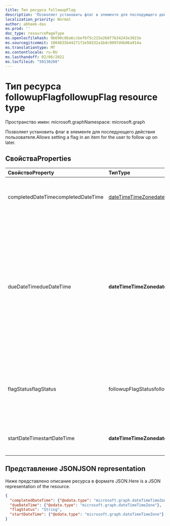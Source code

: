 ```yaml
---
title: Тип ресурса followupFlag
description: 'Позволяет установить флаг в элементе для последующего действия пользователя. '
localization_priority: Normal
author: abheek-das
ms.prod: ''
doc_type: resourcePageType
ms.openlocfilehash: 9b690c86a6ccbef6f5c215e268f7b34243e3023e
ms.sourcegitcommit: 1004835b44271f2e50332a1bdc9097d4b06a914a
ms.translationtype: MT
ms.contentlocale: ru-RU
ms.lasthandoff: 02/06/2021
ms.locfileid: "50130208"
---
```

# <a name="followupflag-resource-type"></a><span data-ttu-id="25e40-103">Тип ресурса followupFlag</span><span class="sxs-lookup"><span data-stu-id="25e40-103">followupFlag resource type</span></span>

<span data-ttu-id="25e40-104">Пространство имен: microsoft.graph</span><span class="sxs-lookup"><span data-stu-id="25e40-104">Namespace: microsoft.graph</span></span>


<span data-ttu-id="25e40-105">Позволяет установить флаг в элементе для последующего действия пользователя.</span><span class="sxs-lookup"><span data-stu-id="25e40-105">Allows setting a flag in an item for the user to follow up on later.</span></span>

## <a name="properties"></a><span data-ttu-id="25e40-106">Свойства</span><span class="sxs-lookup"><span data-stu-id="25e40-106">Properties</span></span>
| <span data-ttu-id="25e40-107">Свойство</span><span class="sxs-lookup"><span data-stu-id="25e40-107">Property</span></span>     | <span data-ttu-id="25e40-108">Тип</span><span class="sxs-lookup"><span data-stu-id="25e40-108">Type</span></span>   |<span data-ttu-id="25e40-109">Описание</span><span class="sxs-lookup"><span data-stu-id="25e40-109">Description</span></span>|
|:---------------|:--------|:----------|
|<span data-ttu-id="25e40-110">completedDateTime</span><span class="sxs-lookup"><span data-stu-id="25e40-110">completedDateTime</span></span>|[<span data-ttu-id="25e40-111">dateTimeTimeZone</span><span class="sxs-lookup"><span data-stu-id="25e40-111">dateTimeTimeZone</span></span>](datetimetimezone.md)|<span data-ttu-id="25e40-112">Дата и время, когда выполнение было завершено.</span><span class="sxs-lookup"><span data-stu-id="25e40-112">The date and time that the follow-up was finished.</span></span>|
|<span data-ttu-id="25e40-113">dueDateTime</span><span class="sxs-lookup"><span data-stu-id="25e40-113">dueDateTime</span></span>|<span data-ttu-id="25e40-114">**dateTimeTimeZone**</span><span class="sxs-lookup"><span data-stu-id="25e40-114">**dateTimeTimeZone**</span></span>|<span data-ttu-id="25e40-115">Дата и время завершения последующего действия.</span><span class="sxs-lookup"><span data-stu-id="25e40-115">The date and time that the follow up is to be finished.</span></span> <span data-ttu-id="25e40-116">**Примечание.** Чтобы задать дату окончания, необходимо также указать; в противном случае вы `startDateTime` получите `400 Bad Request` ответ.</span><span class="sxs-lookup"><span data-stu-id="25e40-116">**Note**: To set the due date, you must also specify the `startDateTime`; otherwise, you will get a `400 Bad Request` response.</span></span>|
|<span data-ttu-id="25e40-117">flagStatus</span><span class="sxs-lookup"><span data-stu-id="25e40-117">flagStatus</span></span>|<span data-ttu-id="25e40-118">followupFlagStatus</span><span class="sxs-lookup"><span data-stu-id="25e40-118">followupFlagStatus</span></span>|<span data-ttu-id="25e40-119">Состояние выполнения для элемента.</span><span class="sxs-lookup"><span data-stu-id="25e40-119">The status for follow-up for an item.</span></span> <span data-ttu-id="25e40-120">Возможные значения: `notFlagged`, `complete` и `flagged`.</span><span class="sxs-lookup"><span data-stu-id="25e40-120">Possible values are `notFlagged`, `complete`, and `flagged`.</span></span>|
|<span data-ttu-id="25e40-121">startDateTime</span><span class="sxs-lookup"><span data-stu-id="25e40-121">startDateTime</span></span>|<span data-ttu-id="25e40-122">**dateTimeTimeZone**</span><span class="sxs-lookup"><span data-stu-id="25e40-122">**dateTimeTimeZone**</span></span>|<span data-ttu-id="25e40-123">Дата и время, когда следует начать выполнение.</span><span class="sxs-lookup"><span data-stu-id="25e40-123">The date and time that the follow-up is to begin.</span></span>|

## <a name="json-representation"></a><span data-ttu-id="25e40-124">Представление JSON</span><span class="sxs-lookup"><span data-stu-id="25e40-124">JSON representation</span></span>

<span data-ttu-id="25e40-125">Ниже представлено описание ресурса в формате JSON.</span><span class="sxs-lookup"><span data-stu-id="25e40-125">Here is a JSON representation of the resource.</span></span>

<!-- {
  "blockType": "resource",
  "optionalProperties": [

  ],
  "@odata.type": "microsoft.graph.followupFlag"
}-->

```json
{
  "completedDateTime": {"@odata.type": "microsoft.graph.dateTimeTimeZone"},
  "dueDateTime": {"@odata.type": "microsoft.graph.dateTimeTimeZone"},
  "flagStatus": "String",
  "startDateTime": {"@odata.type": "microsoft.graph.dateTimeTimeZone"}
}

```

<!-- uuid: 8fcb5dbc-d5aa-4681-8e31-b001d5168d79
2015-10-25 14:57:30 UTC -->
<!-- {
  "type": "#page.annotation",
  "description": "followupFlag resource",
  "keywords": "",
  "section": "documentation",
  "tocPath": ""
}-->

